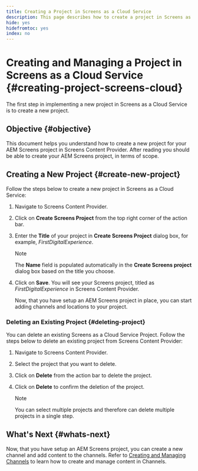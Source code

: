 ```yaml
---
title: Creating a Project in Screens as a Cloud Service
description: This page describes how to create a project in Screens as a Cloud Service.
hide: yes
hidefromtoc: yes
index: no
---
```


# Creating and Managing a Project in Screens as a Cloud Service {#creating-project-screens-cloud}

The first step in implementing a new project in Screens as a Cloud Service is to create a new project.

## Objective {#objective}

This document helps you understand how to create a new project for your AEM Screens project in Screens Content Provider. After reading you should be able to create your AEM Screens project, in terms of scope.

## Creating a New Project {#create-new-project}

Follow the steps below to create a new project in Screens as a Cloud Service:

1. Navigate to Screens Content Provider.

1. Click on **Create Screens Project** from the top right corner of the action bar.

1. Enter the **Title** of your project in **Create Screens Project** dialog box, for example, *FirstDigitalExperience*.

   >[!NOTE]
   >The **Name** field is populated automatically in the **Create Screens project** dialog box based on the title you choose.

1. Click on **Save**. You will see your Screens project, titled as *FirstDigitalExperience* in Screens Content Provider.

   Now, that you have setup an AEM Screens project in place, you can start adding channels and locations to your project.

### Deleting an Existing Project {#deleting-project}

You can  delete an existing Screens as a Cloud Service Project.
Follow the steps below to delete an existing project from Screens Content Provider:

1. Navigate to Screens Content Provider.
1. Select the project that you want  to delete.
1. Click on **Delete** from the action bar to delete the project.
1. Click on **Delete** to confirm the deletion of the project.

   >[!NOTE]
   >You can select multiple projects and therefore can delete multiple projects in a single step.

## What's Next {#whats-next}

Now, that you have setup an AEM Screens project, you can create a new channel and add content to the channels. Refer to [Creating and Managing Channels](/help/screens-cloud/creating-content/creating-channels-screens-cloud.md) to learn how to create and manage content in Channels.